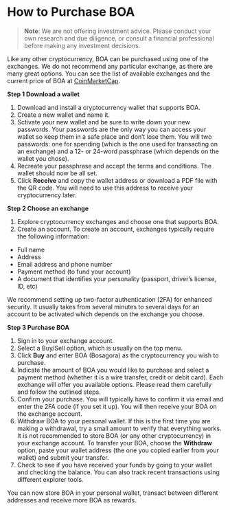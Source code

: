 # How to Purchase BOA

> **Note**: We are not offering investment advice. Please conduct your own research and due diligence, or consult a financial professional before making any investment decisions.

Like any other cryptocurrency, BOA can be purchased using one of the exchanges. We do not recommend any particular exchange, as there are many great options. You can see the list of available exchanges and the current price of BOA at [CoinMarketCap](https://coinmarketcap.com/currencies/bosagora/markets/).

**Step 1 Download a wallet**

1.	Download and install a cryptocurrency wallet that supports BOA.
2.	Create a new wallet and name it.
3.	Sctivate your new wallet and be sure to write down your new passwords. Your passwords are the only way you can access your wallet so keep them in a safe place and don’t lose them. You will two passwords: one for spending (which is the one used for transacting on an exchange) and a 12- or 24-word passphrase (which depends on the wallet you chose).
4.	Recreate your passphrase and accept the terms and conditions. The wallet should now be all set.
5.	Click **Receive** and copy the wallet address or download a PDF file with the QR code. You will need to use this address to receive your cryptocurrency later.

**Step 2 Choose an exchange**

1.	Explore cryptocurrency exchanges and choose one that supports BOA.
2.	Create an account. To create an account, exchanges typically require the following information:

  + Full name
  + Address
  + Email address and phone number
  + Payment method (to fund your account)
  + A document that identifies your personality (passport, driver’s license, ID, etc)

We recommend setting up two-factor authentication (2FA) for enhanced security. It usually takes from several minutes to several days for an account to be activated which depends on the exchange you choose.

**Step 3 Purchase BOA**

1.	Sign in to your exchange account.
2.	Select a Buy/Sell option, which is usually on the top menu.
3.	Click **Buy** and enter BOA (Bosagora) as the cryptocurrency you wish to purchase.
4.	Indicate the amount of BOA you would like to purchase and select a payment method (whether it is a wire transfer, credit or debit card). Each exchange will offer you available options. Please read them carefully and follow the outlined steps.
5.	Confirm your purchase. You will typically have to confirm it via email and enter the 2FA code (if you set it up). You will then receive your BOA on the exchange account.
6.	Withdraw BOA to your personal wallet. If this is the first time you are making a withdrawal, try a small amount to verify that everything works. It is not recommended to store BOA (or any other cryptocurrency) in your exchange account. To transfer your BOA, choose the **Withdraw** option, paste your wallet address (the one you copied earlier from your wallet) and submit your transfer.
7.	Check to see if you have received your funds by going to your wallet and checking the balance. You can also track recent transactions using different explorer tools.

You can now store BOA in your personal wallet, transact between different addresses and receive more BOA as rewards.
